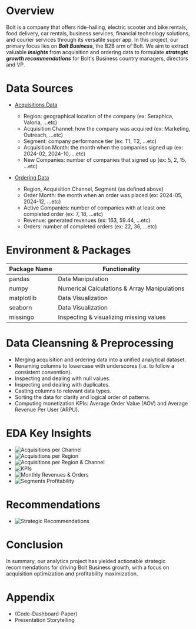 # **Overview**

Bolt is a company that offers ride-hailing, electric scooter and bike rentals, food delivery, car rentals, business services, financial technology solutions, and courier services through its versatile super app. In this project, our primary focus lies on ***Bolt Business***, the B2B arm of Bolt. We aim to extract valuable ***insights*** from acquisition and ordering data to formulate ***strategic growth recommendations*** for Bolt's Business country managers, directors and VP.


  # **Data Sources**
  
  - [Acquisitions Data](https://github.com/Ayman947/EDA-for-Strategic-Business-Growth/blob/main/Analysis%20Data/data-acquisition.xlsx)
      - Region: geographical location of the company (ex: Seraphica, Valoria, ...etc)
      - Acquisition Channel: how the company was acquired (ex: Marketing, Outreach, ...etc)
      - Segment: company performance tier  (ex: T1, T2, ...etc)
      - Acquisition Month: the month when the companies signed up  (ex: 2024-02, 2024-10, ...etc)
      - New Companies: number of companies that signed up  (ex: 5, 2, 15, ...etc)
  
  - [Ordering Data](https://github.com/Ayman947/EDA-for-Strategic-Business-Growth/blob/main/Analysis%20Data/data-ordering.xlsx)
      - Region, Acquisition Channel, Segment (as defined above)
      - Order Month: the month when an order was placed  (ex: 2024-05, 2024-12, ...etc)
      - Active Companies: number of companies with at least one completed order (ex: 7, 18, ...etc)
      - Revenue: generated revenues (ex: 163, 59.44, ...etc)
      - Orders: number of completed orders (ex: 22, 36, ...etc)


  # **Environment** & **Packages**

  | Package Name | Functionality                 |
  |--------------|-------------------------------|
  | pandas       | Data Manipulation             |
  | numpy        | Numerical Calculations & Array Manipulations   |
  | matplotlib   | Data Visualization            |
  | seaborn      | Data Visualization            |
  | missingo     | Inspecting & visualizing missing values |


  # **Data Cleansning & Preprocessing**

  - Merging acquisition and ordering data into a unified analytical dataset.
  - Renaming columns to lowercase with underscores (i.e. to follow a consistent convention).
  - Inspecting and dealing with null values.
  - Inspecting and dealing with duplicates.
  - Casting columns to relevant data types.
  - Sorting the data for clarity and logical order of patterns.
  - Computing monetization KPIs: Average Order Value (AOV) and Average Revenue Per User (ARPU).


  # **EDA Key Insights**

  - ![Acquisitions per Channel](https://github.com/Ayman947/EDA-for-Strategic-Business-Growth/blob/main/Images/acquisitions%20per%20channel.PNG)
  - ![Acquisitions per Region](https://github.com/Ayman947/EDA-for-Strategic-Business-Growth/blob/main/Images/acquisitions%20per%20region.PNG)
  - ![Acquisitions per Region & Channel](https://github.com/Ayman947/EDA-for-Strategic-Business-Growth/blob/main/Images/acquisitions%20per%20region%20and%20channel.PNG)
  - ![KPIs](https://github.com/Ayman947/EDA-for-Strategic-Business-Growth/blob/main/Images/kpis.PNG)
  - ![Monthly Revenues & Orders](https://github.com/Ayman947/EDA-for-Strategic-Business-Growth/blob/main/Images/monthly%20revenues%20%26%20orders.PNG)
  - ![Segments Profitability](https://github.com/Ayman947/EDA-for-Strategic-Business-Growth/blob/main/Images/segments%20profitability.PNG)


  # **Recommendations**
  - ![Strategic Recommendations](https://github.com/Ayman947/EDA-for-Strategic-Business-Growth/blob/main/Images/segments%20profitability.PNG)



  # **Conclusion**
In summary, our analytics project has yielded actionable strategic recommendations for driving Bolt Business growth, with a focus on acquisition optimization and profitability maximization.



  # **Appendix**
  
  - (Code-Dashboard-Paper)
  - Presentation Storytelling
